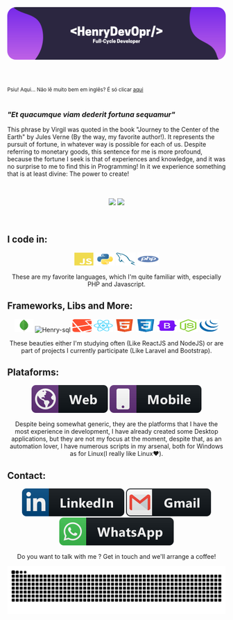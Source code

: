 <header>
    <kbd><img src="./assets/header.png" style="border-radius: 20px"></kbd>
</header>
<small>Psiu! Aqui... Não lê muito bem em inglês? É só clicar <a href="https://github.com/henrydevopr/henrydevopr/blob/master/README.pt.md">aqui</a></small>
<br><br>
<p>
<h3><i>"Et quacumque viam dederit fortuna sequamur"</i></h3>
This phrase by Virgil was quoted in the book "Journey to the Center of the Earth" by Jules Verne (By the way, my favorite author!). It represents the pursuit of fortune, in whatever way is possible for each of us. Despite referring to monetary goods, this sentence for me is more profound, because the fortune I seek is that of experiences and knowledge, and it was no surprise to me to find this in Programming! In it we experience something that is at least divine: The power to create!
</p>
<br><br>
<div align="center">
    <img height="180em" src="https://github-readme-stats.vercel.app/api?username=henrydevopr&show_icons=true&theme=dracula&include_all_commits=true&count_private=true"/>
    <img height="180em" src="https://github-readme-stats.vercel.app/api/top-langs/?username=henrydevopr&layout=compact&langs_count=7&theme=dracula"/>
</div>
<br><br>
<h2>I code in:</h2>
<div align="center">
    <img alt="Henry-Js" height="30" width="45"
    src="https://raw.githubusercontent.com/devicons/devicon/master/icons/javascript/javascript-plain.svg">
    <img alt="Henry-Python" height="30" width="45" 
    src="https://raw.githubusercontent.com/devicons/devicon/master/icons/python/python-original.svg">
    <img alt="Henry-sql" height="30" width="45" 
    src="https://raw.githubusercontent.com/devicons/devicon/master/icons/mysql/mysql-original.svg">
    <img alt="Henry-PHP" height="30" width="50" 
    src="https://raw.githubusercontent.com/devicons/devicon/master/icons/php/php-plain.svg">
    <p>
    These are my favorite languages, which I'm quite familiar with, especially PHP and Javascript.
    </p>
</div>
<h2>Frameworks, Libs and More:</h2>
<div align="center">
    <img alt="Henry-sql" height="30" width="45" 
    src="https://raw.githubusercontent.com/devicons/devicon/master/icons/mongodb/mongodb-original.svg">
    <img alt="Henry-sql" height="30" width="45" 
    src="https://cdn.jsdelivr.net/gh/devicons/devicon/icons/android/android-plain.svg">
    <img alt="Henry-Laravel" height="30" width="45" 
    src="https://raw.githubusercontent.com/devicons/devicon/master/icons/laravel/laravel-plain.svg">
    <img alt="Henry-React" height="30" width="45" 
    src="https://raw.githubusercontent.com/devicons/devicon/master/icons/react/react-original.svg">
    <img alt="Henry-HTML" height="30" width="45" 
    src="https://raw.githubusercontent.com/devicons/devicon/master/icons/html5/html5-original.svg">
    <img alt="Henry-CSS" height="30" width="45" 
    src="https://raw.githubusercontent.com/devicons/devicon/master/icons/css3/css3-original.svg">
    <img alt="Henry-boot" height="30" width="45" 
    src="https://raw.githubusercontent.com/devicons/devicon/master/icons/bootstrap/bootstrap-original.svg">
    <img alt="Henry-node" height="30" width="45" 
    src="https://raw.githubusercontent.com/devicons/devicon/master/icons/nodejs/nodejs-original.svg">
    <img alt="Henry-jquery" height="30" width="45" 
    src="https://raw.githubusercontent.com/devicons/devicon/master/icons/jquery/jquery-original.svg">
    <p>
    These beauties either I'm studying often (Like ReactJS and NodeJS) or are part of projects I currently participate (Like Laravel and Bootstrap).
    </p>
</div>
<h2>Plataforms:</h2>
<div align="center">
    <img src="https://github.com/MikeCodesDotNET/ColoredBadges/raw/master/svg/dev/misc/web.svg" 
         alt="example badge">
    <img src="https://github.com/MikeCodesDotNET/ColoredBadges/raw/master/svg/dev/misc/mobile.svg" 
         alt="example badge">
    <p>
    Despite being somewhat generic, they are the platforms that I have the most experience in development, I have already created some Desktop applications, but they are not my focus at the moment, despite that, as an automation lover, I have numerous scripts in my arsenal, both for Windows as for Linux(I really like Linux❤️).
    </p>
</div>
<h2>Contact:</h2>
<div align="center">
    <a href="https://linkedin.com/in/henrydevopr"><img src="https://github.com/MikeCodesDotNET/ColoredBadges/raw/master/svg/social/linkedin.svg" 
         alt="example badge"></a>
    <a href="mailto:ohenrydevopr@gmail.com"><img src="https://github.com/MikeCodesDotNET/ColoredBadges/raw/master/svg/social/gmail.svg" 
         alt="example badge"></a>
    <a href="https://wa.me/5541999493522?text=Hi Henry! I found you in Github!"><img src="https://github.com/MikeCodesDotNET/ColoredBadges/raw/master/svg/social/whatsapp.svg" 
         alt="example badge"></a>
    <p>Do you want to talk with me ? Get in touch and we'll arrange a coffee!</p>
</div>
<kbd><img src="https://github.com/henrydevopr/henrydevopr/blob/output/snake.svg" /></kbd>